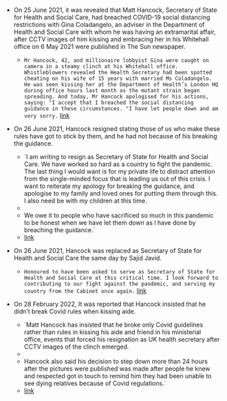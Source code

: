 - On 25 June 2021, it was revealed that Matt Hancock, Secretary of State for Health and Social Care, had breached COVID-19 social distancing restrictions with Gina Coladangelo, an adviser in the Department of Health and Social Care with whom he was having an extramarital affair, after CCTV images of him kissing and embracing her in his Whitehall office on 6 May 2021 were published in The Sun newspaper.
    
    - `Mr Hancock, 42, and millionaire lobbyist Gina were caught on camera in a steamy clinch at his Whitehall office. Whistleblowers revealed the Health Secretary had been ­spotted cheating on his wife of 15 years with married Ms ­Coladangelo. He was seen kissing her at the Department of Health’s London HQ during office hours last month as the mutant strain began spreading. And today, Mr Hancock apologised for his actions, saying: "I accept that I breached the social distancing guidance in these circumstances. "I have let people down and am very sorry.` [link](https://www.thesun.co.uk/news/15388014/matt-hancock-secret-affair-with-aide/)
    
- On 26 June 2021, Hancock resigned stating those of us who make these rules have got to stick by them, and he had not because of his breaking the guidance.
    
    - `I am writing to resign as Secretary of State for Health and Social Care. We have worked so hard as a country to fight the pandemic. The last thing I would want is for my private life to distract attention from the single-minded focus that is leading us out of this crisis. I want to reiterate my apology for breaking the guidance, and apologise to my family and loved ones for putting them through this. I also need be with my children at this time.  
    -   
    - We owe it to people who have sacrificed so much in this pandemic to be honest when we have let them down as l have done by breaching the guidance.`  
    - [link](https://assets.publishing.service.gov.uk/government/uploads/system/uploads/attachment_data/file/997053/Letter_from_Matt_Hancock.pdf)
    
- On 26 June 2021, Hancock was replaced as Secretary of State for Health and Social Care the same day by Sajid Javid.
    
    - `Honoured to have been asked to serve as Secretary of State for Health and Social Care at this critical time. I look forward to contributing to our fight against the pandemic, and serving my country from the Cabinet once again.` [link](https://twitter.com/sajidjavid/status/1408899703316566026?s=20&t=ErmIZngJNsd-bVw3jMYuEw)
    
- On 28 February 2022, It was reported that Hancock insisted that he didn’t break Covid rules when kissing aide.
    
    - `Matt Hancock has insisted that he broke only Covid guidelines rather than rules in kissing his aide and friend in his ministerial office, events that forced his resignation as UK health secretary after CCTV images of the clinch emerged.  
    -   
    - Hancock also said his decision to step down more than 24 hours after the pictures were published was made after people he knew and respected got in touch to remind him they had been unable to see dying relatives because of Covid regulations.`  
    - [link](https://www.theguardian.com/world/2022/feb/28/i-didnt-break-covid-rules-when-kissing-aide-says-matt-hancock-gina-coladangelo)
    